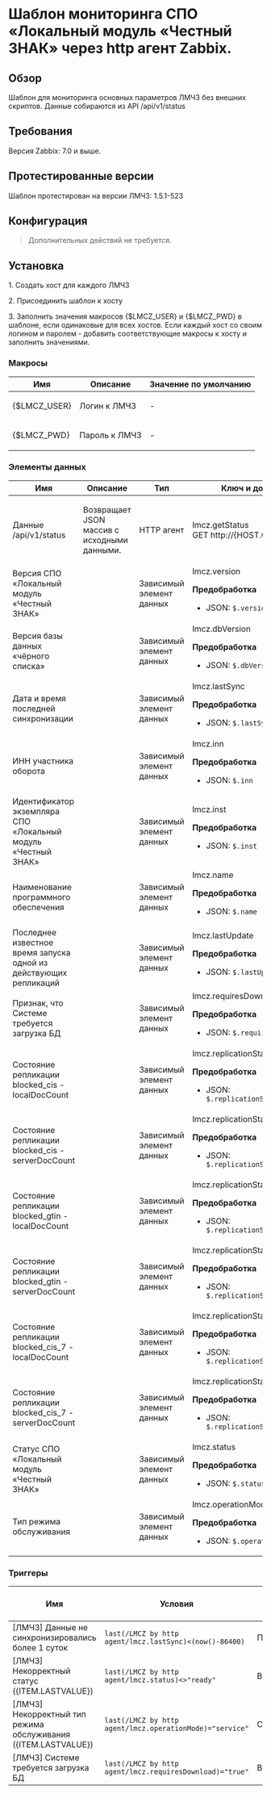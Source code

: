 # Шаблон мониторинга СПО «Локальный модуль «Честный ЗНАК» через http агент Zabbix.

## Обзор

Шаблон для мониторинга основных параметров ЛМЧЗ без внешних скриптов.
Данные собираются из API /api/v1/status 

## Требования

Версия Zabbix: 7.0 и выше.

## Протестированные версии

Шаблон протестирован на версии ЛМЧЗ:
1.5.1-523

## Конфигурация

> Дополнительных действий не требуется.

## Установка

1\. Создать хост для каждого ЛМЧЗ

2\. Присоединить шаблон к хосту

3\. Заполнить значения макросов {$LMCZ_USER} и {$LMCZ_PWD} в шаблоне, если одинаковые для всех хостов. Если каждый хост со своим логином и паролем - добавить соответствующие макросы к хосту и заполнить значениями.



### Макросы

|Имя|Описание|Значение по умолчанию|
|----|-----------|-------|
|{$LMCZ_USER}|Логин к ЛМЧЗ|<p>-</p>|
|{$LMCZ_PWD}|Пароль к ЛМЧЗ|<p>-</p>|

### Элементы данных

|Имя|Описание|Тип|Ключ и дополнительная информация|
|----|-----------------------|-------|----------------|
|Данные /api/v1/status|<p>Возвращает JSON массив с исходными данными.</p>|HTTP агент|lmcz.getStatus<br>GET http://{HOST.CONN}:5995/api/v1/status|
|Версия СПО «Локальный модуль «Честный ЗНАК»||Зависимый элемент данных|lmcz.version<p>**Предобработка**</p><ul><li><p>JSON: `$.version`</p></li></ul>|
|Версия базы данных «чёрного списка»||Зависимый элемент данных|lmcz.dbVersion<p>**Предобработка**</p><ul><li><p>JSON: `$.dbVersion`</p></li></ul>|
|Дата и время последней синхронизации||Зависимый элемент данных|lmcz.lastSync<p>**Предобработка**</p><ul><li><p>JSON: `$.lastSync`</p></li></ul>|
|ИНН участника оборота||Зависимый элемент данных|lmcz.inn<p>**Предобработка**</p><ul><li><p>JSON: `$.inn`</p></li></ul>|
|Идентификатор экземпляра СПО «Локальный модуль «Честный ЗНАК»||Зависимый элемент данных|lmcz.inst<p>**Предобработка**</p><ul><li><p>JSON: `$.inst`</p></li></ul>|
|Наименование программного обеспечения||Зависимый элемент данных|lmcz.name<p>**Предобработка**</p><ul><li><p>JSON: `$.name`</p></li></ul>|
|Последнее известное время запуска одной из действующих репликаций||Зависимый элемент данных|lmcz.lastUpdate<p>**Предобработка**</p><ul><li><p>JSON: `$.lastUpdate`</p></li></ul>|
|Признак, что Системе требуется загрузка БД||Зависимый элемент данных|lmcz.requiresDownload<p>**Предобработка**</p><ul><li><p>JSON: `$.requiresDownload`</p></li></ul>|
|Состояние репликации blocked_cis - localDocCount||Зависимый элемент данных|lmcz.replicationStatus.blocked_cis.localDocCount<p>**Предобработка**</p><ul><li><p>JSON: `$.replicationStatus.blocked_cis.localDocCount`</p></li></ul>|
|Состояние репликации blocked_cis - serverDocCount||Зависимый элемент данных|lmcz.replicationStatus.blocked_cis.serverDocCount<p>**Предобработка**</p><ul><li><p>JSON: `$.replicationStatus.blocked_cis.serverDocCount`</p></li></ul>|
|Состояние репликации blocked_gtin - localDocCount||Зависимый элемент данных|lmcz.replicationStatus.blocked_gtin.localDocCount<p>**Предобработка**</p><ul><li><p>JSON: `$.replicationStatus.blocked_gtin.localDocCount`</p></li></ul>|
|Состояние репликации blocked_gtin - serverDocCount||Зависимый элемент данных|lmcz.replicationStatus.blocked_gtin.serverDocCount<p>**Предобработка**</p><ul><li><p>JSON: `$.replicationStatus.blocked_gtin.serverDocCount`</p></li></ul>|
|Состояние репликации blocked_cis_7 - localDocCount||Зависимый элемент данных|lmcz.replicationStatus.blocked_cis_7.localDocCount<p>**Предобработка**</p><ul><li><p>JSON: `$.replicationStatus.blocked_cis_7.localDocCount`</p></li></ul>|
|Состояние репликации blocked_cis_7 - serverDocCount||Зависимый элемент данных|lmcz.replicationStatus.blocked_cis_7.serverDocCount<p>**Предобработка**</p><ul><li><p>JSON: `$.replicationStatus.blocked_cis_7.serverDocCount`</p></li></ul>|
|Статус СПО «Локальный модуль «Честный ЗНАК»||Зависимый элемент данных|lmcz.status<p>**Предобработка**</p><ul><li><p>JSON: `$.status`</p></li></ul>|
|Тип режима обслуживания||Зависимый элемент данных|lmcz.operationMode<p>**Предобработка**</p><ul><li><p>JSON: `$.operationMode`</p></li></ul>|


### Триггеры

|Имя|Условия|Важность|Зависимости и дополнительная информация|
|--------------|---------------------------|--------|----------------|
|[ЛМЧЗ] Данные не синхронизировались более 1 суток|`last(/LMCZ by http agent/lmcz.lastSync)<(now()-86400)`|Предупреждение||
|[ЛМЧЗ] Некорректный статус ({ITEM.LASTVALUE})|`last(/LMCZ by http agent/lmcz.status)<>"ready"`|Высокая||
|[ЛМЧЗ] Некорректный тип режима обслуживания ({ITEM.LASTVALUE})|`last(/LMCZ by http agent/lmcz.operationMode)="service"`|Средняя||
|[ЛМЧЗ] Системе требуется загрузка БД|`last(/LMCZ by http agent/lmcz.requiresDownload)="true"`|Высокая||
